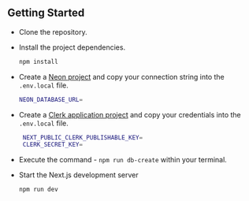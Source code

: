 ## Getting Started

- Clone the repository.
  
- Install the project dependencies.
  ```bash
  npm install
  ```
  
- Create a [Neon project](https://neon.tech/docs/introduction) and copy your connection string into the `.env.local` file.
  ```bash
  NEON_DATABASE_URL=
  ```
  
- Create a [Clerk application project](https://clerk.com) and copy your credentials into the `.env.local` file.
  ```bash
   NEXT_PUBLIC_CLERK_PUBLISHABLE_KEY=
   CLERK_SECRET_KEY=
  ```
  
- Execute the command - `npm run db-create` within your terminal.
  
- Start the Next.js development server
  ```bash
  npm run dev
  ```
